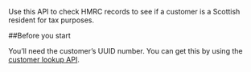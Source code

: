 

Use this API to check HMRC records to see if a customer is a Scottish resident for tax purposes.

##Before you start

You’ll need the customer’s UUID number. You can get this by using the [customer lookup API](/api-documentation/docs/api/service/customer/).